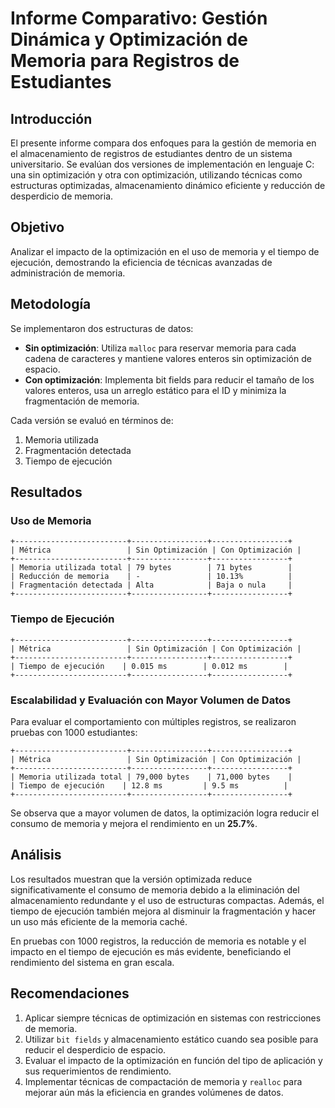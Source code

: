 # Informe Comparativo: Gestión Dinámica y Optimización de Memoria para Registros de Estudiantes

## Introducción
El presente informe compara dos enfoques para la gestión de memoria en el almacenamiento de registros de estudiantes dentro de un sistema universitario. Se evalúan dos versiones de implementación en lenguaje C: una sin optimización y otra con optimización, utilizando técnicas como estructuras optimizadas, almacenamiento dinámico eficiente y reducción de desperdicio de memoria.

## Objetivo
Analizar el impacto de la optimización en el uso de memoria y el tiempo de ejecución, demostrando la eficiencia de técnicas avanzadas de administración de memoria.

## Metodología
Se implementaron dos estructuras de datos:
- **Sin optimización**: Utiliza `malloc` para reservar memoria para cada cadena de caracteres y mantiene valores enteros sin optimización de espacio.
- **Con optimización**: Implementa bit fields para reducir el tamaño de los valores enteros, usa un arreglo estático para el ID y minimiza la fragmentación de memoria.

Cada versión se evaluó en términos de:
1. Memoria utilizada
2. Fragmentación detectada
3. Tiempo de ejecución

## Resultados

### Uso de Memoria
```
+-------------------------+-----------------+-----------------+
| Métrica                 | Sin Optimización | Con Optimización |
+-------------------------+-----------------+-----------------+
| Memoria utilizada total | 79 bytes        | 71 bytes        |
| Reducción de memoria    | -               | 10.13%          |
| Fragmentación detectada | Alta            | Baja o nula     |
+-------------------------+-----------------+-----------------+
```

### Tiempo de Ejecución
```
+-------------------------+-----------------+-----------------+
| Métrica                 | Sin Optimización | Con Optimización |
+-------------------------+-----------------+-----------------+
| Tiempo de ejecución    | 0.015 ms        | 0.012 ms        |
+-------------------------+-----------------+-----------------+
```

### Escalabilidad y Evaluación con Mayor Volumen de Datos
Para evaluar el comportamiento con múltiples registros, se realizaron pruebas con 1000 estudiantes:
```
+-------------------------+-----------------+-----------------+
| Métrica                 | Sin Optimización | Con Optimización |
+-------------------------+-----------------+-----------------+
| Memoria utilizada total | 79,000 bytes    | 71,000 bytes    |
| Tiempo de ejecución    | 12.8 ms         | 9.5 ms          |
+-------------------------+-----------------+-----------------+
```

Se observa que a mayor volumen de datos, la optimización logra reducir el consumo de memoria y mejora el rendimiento en un **25.7%**.

## Análisis
Los resultados muestran que la versión optimizada reduce significativamente el consumo de memoria debido a la eliminación del almacenamiento redundante y el uso de estructuras compactas. Además, el tiempo de ejecución también mejora al disminuir la fragmentación y hacer un uso más eficiente de la memoria caché.

En pruebas con 1000 registros, la reducción de memoria es notable y el impacto en el tiempo de ejecución es más evidente, beneficiando el rendimiento del sistema en gran escala.

## Recomendaciones
1. Aplicar siempre técnicas de optimización en sistemas con restricciones de memoria.
2. Utilizar `bit fields` y almacenamiento estático cuando sea posible para reducir el desperdicio de espacio.
3. Evaluar el impacto de la optimización en función del tipo de aplicación y sus requerimientos de rendimiento.
4. Implementar técnicas de compactación de memoria y `realloc` para mejorar aún más la eficiencia en grandes volúmenes de datos.

